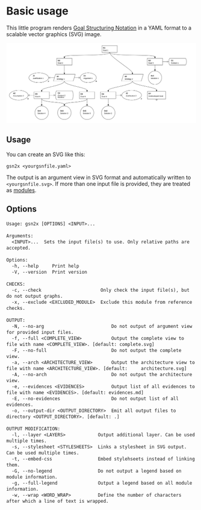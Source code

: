 
# Basic usage

This little program renders [Goal Structuring Notation](https://scsc.uk/gsn) in a YAML format to a scalable vector graphics (SVG) image.

![example](examples/example.gsn.svg)


## Usage

You can create an SVG like this:

    gsn2x <yourgsnfile.yaml> 

The output is an argument view in SVG format and automatically written to `<yourgsnfile.svg>`. If more than one input file is provided, they are treated as [modules](./modular_extension.md).


## Options

    Usage: gsn2x [OPTIONS] <INPUT>...
    
    Arguments:
      <INPUT>...  Sets the input file(s) to use. Only relative paths are accepted.
    
    Options:
      -h, --help     Print help
      -V, --version  Print version
    
    CHECKS:
      -c, --check                      Only check the input file(s), but do not output graphs.
      -x, --exclude <EXCLUDED_MODULE>  Exclude this module from reference checks.
    
    OUTPUT:
      -N, --no-arg                         Do not output of argument view for provided input files.
      -f, --full <COMPLETE_VIEW>           Output the complete view to file with name <COMPLETE_VIEW>. [default: complete.svg]
      -F, --no-full                        Do not output the complete view.
      -a, --arch <ARCHITECTURE_VIEW>       Output the architecture view to file with name <ARCHITECTURE_VIEW>. [default:     architecture.svg]
      -A, --no-arch                        Do not output the architecture view.
      -e, --evidences <EVIDENCES>          Output list of all evidences to file with name <EVIDENCES>. [default: evidences.md]
      -E, --no-evidences                   Do not output list of all evidences.
      -o, --output-dir <OUTPUT_DIRECTORY>  Emit all output files to directory <OUTPUT_DIRECTORY>. [default: .]
    
    OUTPUT MODIFICATION:
      -l, --layer <LAYERS>            Output additional layer. Can be used multiple times.
      -s, --stylesheet <STYLESHEETS>  Links a stylesheet in SVG output. Can be used multiple times.
      -t, --embed-css                 Embed stylehseets instead of linking them.
      -G, --no-legend                 Do not output a legend based on module information.
      -g, --full-legend               Output a legend based on all module information.
      -w, --wrap <WORD_WRAP>          Define the number of characters after which a line of text is wrapped.
    